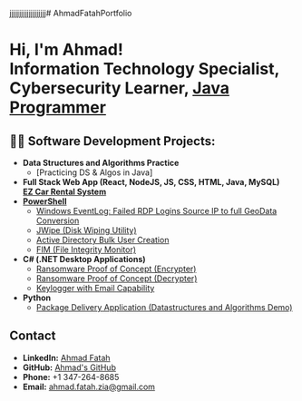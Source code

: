 jjjjjjjjjjjjjjjjjjj# AhmadFatahPortfolio
<h1>Hi, I'm Ahmad! <br/>
  <a >Information Technology Specialist</a>,
  <a >Cybersecurity Learner</a>, 
  <a href="https://github.com/azfzia/Java">Java Programmer</a>
  </h1>

<h2>👨‍💻 Software Development Projects:</h2>

- <b>Data Structures and Algorithms Practice </b>
  - [Practicing DS & Algos in Java]
- <b>Full Stack Web App (React, NodeJS, JS, CSS, HTML, Java, MySQL)</b>
  <br>
  <b><a href="https://github.com/azfzia/project1"> EZ Car Rental System </b>
- <b>PowerShell</b>
  - [Windows EventLog: Failed RDP Logins Source IP to full GeoData Conversion](https://github.com/joshmadakor1/Sentinel-Lab)
  - [JWipe (Disk Wiping Utility)](https://github.com/joshmadakor1/Jwipe.PowerShell)
  - [Active Directory Bulk User Creation](https://github.com/joshmadakor1/AD_PS)
  - [FIM (File Integrity Monitor)](https://github.com/joshmadakor1/PowerShell-Integrity-FIM)
- <b>C# (.NET Desktop Applications)</b>
  - [Ransomware Proof of Concept (Encrypter)](https://github.com/joshmadakor1/EncrypterPOC)
  - [Ransomware Proof of Concept (Decrypter)](https://github.com/joshmadakor1/DecrypterPOC)
  - [Keylogger with Email Capability](https://github.com/joshmadakor1/Key-Logger-With-Email)
- <b>Python</b>
  - [Package Delivery Application (Datastructures and Algorithms Demo)](https://github.com/joshmadakor1/Package-Delivery-Pathfinding-Algorithm)



<footer aria-labelledby="contact">
  <h2 id="contact">Contact</h2>
  <ul>
    <li>
      <b>LinkedIn:</b>
      <a href="https://www.linkedin.com/in/ahmad-fatah-b2a6272b6" target="_blank" rel="noopener noreferrer">
        Ahmad Fatah
      </a>
    </li>
    <li>
      <b>GitHub:</b>
      <a href="https://github.com/azfzia" target="_blank" rel="noopener noreferrer">
        Ahmad's GitHub
      </a>
    </li>
    </li>
    <li><b>Phone:</b> +1 347-264-8685</li>
    <li>
      <b>Email:</b>
      <a href="mailto:ahmad.fatah.zia@gmail.com">ahmad.fatah.zia@gmail.com</a>
    </li>
    
  
  </ul>
</footer>
